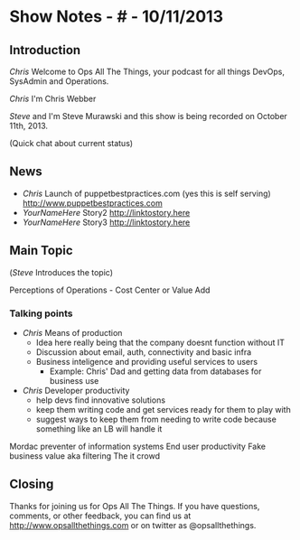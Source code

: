 Show Notes - # - 10/11/2013
===========================

Introduction
------------
*Chris* Welcome to Ops All The Things, your podcast for all things DevOps, SysAdmin and Operations. 

*Chris* I'm Chris Webber

*Steve* and I'm Steve Murawski and this show is being recorded on October 11th, 2013.

(Quick chat about current status)

News
----
- *Chris* Launch of puppetbestpractices.com (yes this is self serving) <http://www.puppetbestpractices.com>
- *YourNameHere* Story2 <http://linktostory.here>
- *YourNameHere* Story3 <http://linktostory.here>

Main Topic
----------

(*Steve* Introduces the topic)

Perceptions of Operations - Cost Center or Value Add

### Talking points
* *Chris* Means of production
  * Idea here really being that the company doesnt function without IT
  * Discussion about email, auth, connectivity and basic infra
  * Business inteligence and providing useful services to users
    * Example: Chris' Dad and getting data from databases for business use
* *Chris* Developer productivity
  * help devs find innovative solutions
  * keep them writing code and get services ready for them to play with
  * suggest ways to keep them from needing to write code because something like an LB will handle it

Mordac preventer of information systems
End user productivity
Fake business value aka filtering
The it crowd


Closing
-------
Thanks for joining us for Ops All The Things.  If you have questions, comments, or other feedback, you can find us at <http://www.opsallthethings.com> or on twitter as @opsallthethings.
